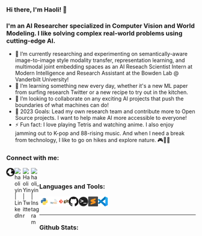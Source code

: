 ### Hi there, I'm Haoli! 👋 

<!--
**Nano1337/Nano1337** is a ✨ _special_ ✨ repository because its `README.md` (this file) appears on your GitHub profile.

Here are some ideas to get you started:

- 🔭 I’m currently working on ...
- 🌱 I’m currently learning ...
- 👯 I’m looking to collaborate on ...
- 🤔 I’m looking for help with ...
- 💬 Ask me about ...
- 📫 How to reach me: ...
- 😄 Pronouns: ...
- ⚡ Fun fact: ...
-->

### I'm an AI Researcher specialized in Computer Vision and World Modeling. I like solving complex real-world problems using cutting-edge AI. 

- 🔭 I’m currently researching and experimenting on semantically-aware image-to-image style modality transfer, representation learning, and multimodal joint embedding spaces as an AI Reseach Scientist Intern at Modern Intelligence and Research Assistant at the Bowden Lab @ Vanderbilt University!
- 🌱 I’m learning something new every day, whether it's a new ML paper from surfing research Twitter or a new recipe to try out in the kitchen.
- 👯 I’m looking to collaborate on any exciting AI projects that push the boundaries of what machines can do!
- 🥅 2023 Goals: Lead my own research team and contribute more to Open Source projects. I want to help make AI more accessible to everyone!
- ⚡ Fun fact: I love playing Tetris and watching anime. I also enjoy jamming out to K-pop and 88-rising music. And when I need a break from technology, I like to go on hikes and explore nature. 🎮🌲🌸

### Connect with me:

[<img align="left" alt="haoliyin.me" width="22px" src="https://raw.githubusercontent.com/iconic/open-iconic/master/svg/globe.svg" />][website]
[<img align="left" alt="haoliyin | LinkedIn" width="22px" src="https://cdn.jsdelivr.net/npm/simple-icons@v3/icons/linkedin.svg" />][linkedin]
[<img align="left" alt="HaoliYin | Twitter" width="22px" src="https://cdn.jsdelivr.net/npm/simple-icons@v3/icons/twitter.svg" />][twitter]
[<img align="left" alt="haoli_yin | Instagram" width="22px" src="https://cdn.jsdelivr.net/npm/simple-icons@v3/icons/instagram.svg" />][instagram]

<br />

### Languages and Tools:

[<img align="left" alt="Python" width="26px" src="https://raw.githubusercontent.com/github/explore/80688e429a7d4ef2fca1e82350fe8e3517d3494d/topics/python/python.png" />][website]
[<img align="left" alt="MySQL" width="26px" src="https://raw.githubusercontent.com/github/explore/80688e429a7d4ef2fca1e82350fe8e3517d3494d/topics/mysql/mysql.png" />][website]
[<img align="left" alt="Git" width="26px" src="https://raw.githubusercontent.com/github/explore/80688e429a7d4ef2fca1e82350fe8e3517d3494d/topics/git/git.png" />][website]
[<img align="left" alt="GitHub" width="26px" src="https://raw.githubusercontent.com/github/explore/78df643247d429f6cc873026c0622819ad797942/topics/github/github.png" />][website]
[<img align="left" alt="Terminal" width="26px" src="https://raw.githubusercontent.com/github/explore/80688e429a7d4ef2fca1e82350fe8e3517d3494d/topics/terminal/terminal.png" />][website]
[<img align="left" alt="Sublime Text" width="26px" src="https://raw.githubusercontent.com/github/explore/80688e429a7d4ef2fca1e82350fe8e3517d3494d/topics/sublime-text/sublime-text.png" />][website]
[<img align="left" alt="Visual Studio Code" width="26px" src="https://raw.githubusercontent.com/github/explore/80688e429a7d4ef2fca1e82350fe8e3517d3494d/topics/visual-studio-code/visual-studio-code.png" />][website]

<br />
<br />

---

### Github Stats:

[website]: https://www.haoliyin.me
[twitter]: https://twitter.com/HaoliYin
[instagram]: https://www.instagram.com/haoli_yin/
[linkedin]: https://www.linkedin.com/in/haoliyin/

